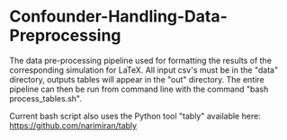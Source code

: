 # Confounder-Handling-Data-Preprocessing
The data pre-processing pipeline used for formatting the results of the corresponding simulation for LaTeX.
All input csv's must be in the "data" directory, outputs tables will appear in the "out" directory.  The entire pipeline can then be run from command line with the command "bash process_tables.sh".

Current bash script also uses the Python tool "tably" available here: https://github.com/narimiran/tably
